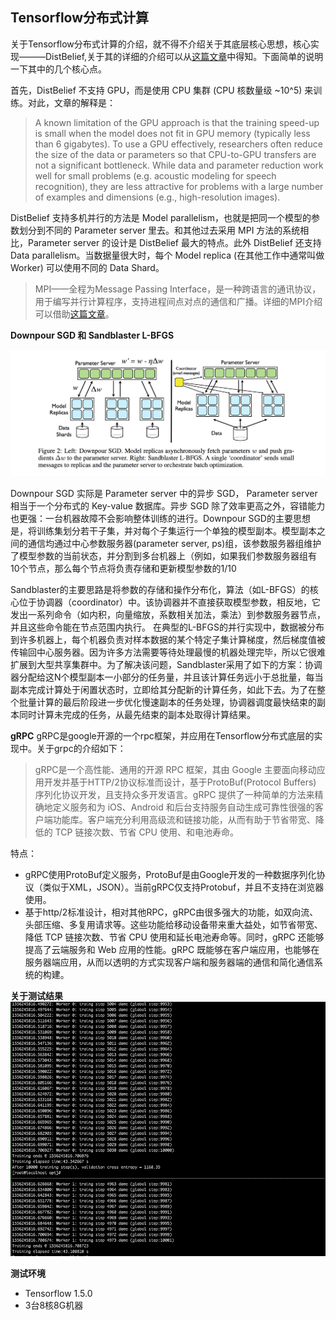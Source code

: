 ## Tensorflow分布式计算

关于Tensorflow分布式计算的介绍，就不得不介绍关于其底层核心思想，核心实现———DistBelief,关于其的详细的介绍可以从[这篇文章](https://note.youdao.com/)中得知。下面简单的说明一下其中的几个核心点。

首先，DistBelief 不支持 GPU，而是使用 CPU 集群 (CPU 核数量级 ~10^5) 来训练。对此，文章的解释是：
>A known limitation of the GPU approach is that the training speed-up is small when the model does not fit in GPU memory (typically less than 6 gigabytes). To use a GPU effectively, researchers often reduce the size of the data or parameters so that CPU-to-GPU transfers are not a significant bottleneck. While data and parameter reduction work well for small problems (e.g. acoustic modeling for speech recognition), they are less attractive for problems with a large number of examples and dimensions (e.g., high-resolution images).

DistBelief 支持多机并行的方法是 Model parallelism，也就是把同一个模型的参数划分到不同的 Parameter server 里去。和其他过去采用 MPI 方法的系统相比，Parameter server 的设计是 DistBelief 最大的特点。此外 DistBelief 还支持 Data parallelism。当数据量很大时，每个 Model replica (在其他工作中通常叫做 Worker) 可以使用不同的 Data Shard。

>MPI——全程为Message Passing Interface，是一种跨语言的通讯协议，用于编写并行计算程序，支持进程间点对点的通信和广播。详细的MPI介绍可以借助[这篇文章](https://computing.llnl.gov/tutorials/mpi/)。

**Downpour SGD 和 Sandblaster L-BFGS**

![image](./images/ps.png)

Downpour SGD 实际是 Parameter server 中的异步 SGD， Parameter server 相当于一个分布式的 Key-value 数据库。异步 SGD 除了效率更高之外，容错能力也更强：一台机器故障不会影响整体训练的进行。Downpour SGD的主要思想是，将训练集划分若干子集，并对每个子集运行一个单独的模型副本。模型副本之间的通信均通过中心参数服务器(parameter server, ps)组，该参数服务器组维护了模型参数的当前状态，并分割到多台机器上（例如，如果我们参数服务器组有10个节点，那么每个节点将负责存储和更新模型参数的1/10

 Sandblaster的主要思路是将参数的存储和操作分布化，算法（如L-BFGS）的核心位于协调器（coordinator）中。该协调器并不直接获取模型参数，相反地，它发出一系列命令（如内积，向量缩放，系数相关加法，乘法）到参数服务器节点，并且这些命令能在节点范围内执行。
 在典型的L-BFGS的并行实现中，数据被分布到许多机器上，每个机器负责对样本数据的某个特定子集计算梯度，然后梯度值被传输回中心服务器。因为许多方法需要等待处理最慢的机器处理完毕，所以它很难扩展到大型共享集群中。为了解决该问题，Sandblaster采用了如下的方案：协调器分配给这N个模型副本一小部分的任务量，并且该计算任务远小于总批量，每当副本完成计算处于闲置状态时，立即给其分配新的计算任务，如此下去。为了在整个批量计算的最后阶段进一步优化慢速副本的任务处理，协调器调度最快结束的副本同时计算未完成的任务，从最先结束的副本处取得计算结果。

 **gRPC**
 gRPC是google开源的一个rpc框架，并应用在Tensorflow分布式底层的实现中。关于grpc的介绍如下：
 >gRPC是一个高性能、通用的开源 RPC 框架，其由 Google 主要面向移动应用开发并基于HTTP/2协议标准而设计，基于ProtoBuf(Protocol Buffers) 序列化协议开发，且支持众多开发语言。gRPC 提供了一种简单的方法来精确地定义服务和为 iOS、Android 和后台支持服务自动生成可靠性很强的客户端功能库。客户端充分利用高级流和链接功能，从而有助于节省带宽、降低的 TCP 链接次数、节省 CPU 使用、和电池寿命。

 特点：
 - gRPC使用ProtoBuf定义服务，ProtoBuf是由Google开发的一种数据序列化协议（类似于XML，JSON）。当前gRPC仅支持Protobuf，并且不支持在浏览器使用。
 - 基于http/2标准设计，相对其他RPC，gRPC由很多强大的功能，如双向流、头部压缩、多复用请求等。这些功能给移动设备带来重大益处，如节省带宽、降低 TCP 链接次数、节省 CPU 使用和延长电池寿命等。同时，gRPC 还能够提高了云端服务和 Web 应用的性能。gRPC 既能够在客户端应用，也能够在服务器端应用，从而以透明的方式实现客户端和服务器端的通信和简化通信系统的构建。

**关于测试结果**
![image](./images/result.png)

**测试环境**

- Tensorflow 1.5.0
- 3台8核8G机器








